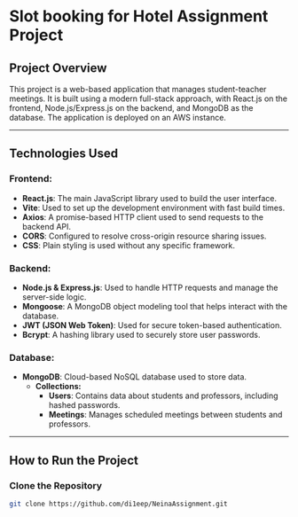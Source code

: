 # Slot booking for Hotel Assignment Project

## Project Overview
This project is a web-based application that manages student-teacher meetings. It is built using a modern full-stack approach, with React.js on the frontend, Node.js/Express.js on the backend, and MongoDB as the database. The application is deployed on an AWS instance.

---

## Technologies Used

### Frontend:
- **React.js**: The main JavaScript library used to build the user interface.
- **Vite**: Used to set up the development environment with fast build times.
- **Axios**: A promise-based HTTP client used to send requests to the backend API.
- **CORS**: Configured to resolve cross-origin resource sharing issues.
- **CSS**: Plain styling is used without any specific framework.

### Backend:
- **Node.js & Express.js**: Used to handle HTTP requests and manage the server-side logic.
- **Mongoose**: A MongoDB object modeling tool that helps interact with the database.
- **JWT (JSON Web Token)**: Used for secure token-based authentication.
- **Bcrypt**: A hashing library used to securely store user passwords.

### Database:
- **MongoDB**: Cloud-based NoSQL database used to store data.
  - **Collections:**
    - **Users**: Contains data about students and professors, including hashed passwords.
    - **Meetings**: Manages scheduled meetings between students and professors.



---

## How to Run the Project

### Clone the Repository
```bash
git clone https://github.com/di1eep/NeinaAssignment.git
